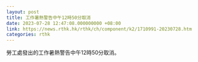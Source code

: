 ```yaml
---
layout: post
title: 工作暑熱警告中午12時50分取消
date: 2023-07-28 12:47:08.000000000 +08:00
link: https://news.rthk.hk/rthk/ch/component/k2/1710991-20230728.htm
categories: rthk
---
```


勞工處發出的工作暑熱警告中午12時50分取消。

